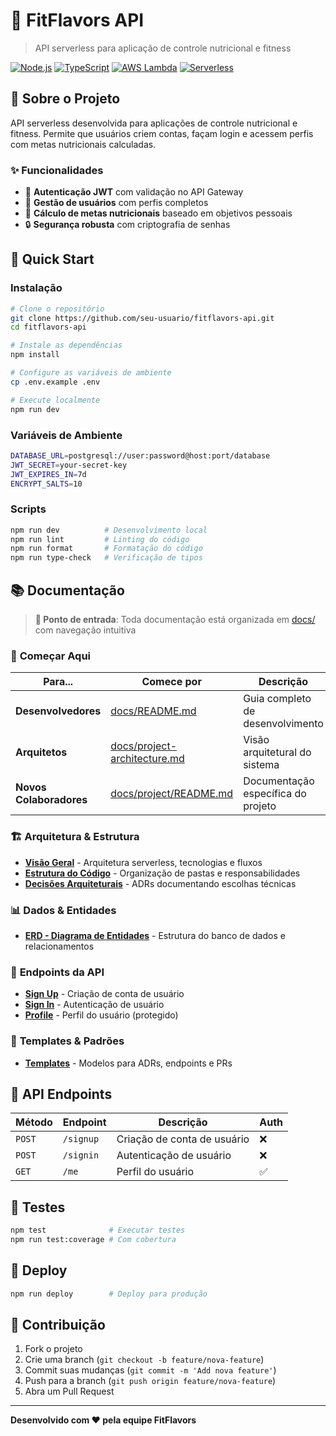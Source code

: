# 🍎 FitFlavors API

> API serverless para aplicação de controle nutricional e fitness

[![Node.js](https://img.shields.io/badge/Node.js-22.x-green)](https://nodejs.org/)
[![TypeScript](https://img.shields.io/badge/TypeScript-5.x-blue)](https://www.typescriptlang.org/)
[![AWS Lambda](https://img.shields.io/badge/AWS-Lambda-orange)](https://aws.amazon.com/lambda/)
[![Serverless](https://img.shields.io/badge/Serverless-Framework-red)](https://www.serverless.com/)

## 🎯 Sobre o Projeto

API serverless desenvolvida para aplicações de controle nutricional e fitness. Permite que usuários criem contas, façam login e acessem perfis com metas nutricionais calculadas.

### ✨ Funcionalidades

- 🔐 **Autenticação JWT** com validação no API Gateway
- 👤 **Gestão de usuários** com perfis completos
- 🎯 **Cálculo de metas nutricionais** baseado em objetivos pessoais
- 🔒 **Segurança robusta** com criptografia de senhas

## 🚀 Quick Start

### Instalação

```bash
# Clone o repositório
git clone https://github.com/seu-usuario/fitflavors-api.git
cd fitflavors-api

# Instale as dependências
npm install

# Configure as variáveis de ambiente
cp .env.example .env

# Execute localmente
npm run dev
```

### Variáveis de Ambiente

```bash
DATABASE_URL=postgresql://user:password@host:port/database
JWT_SECRET=your-secret-key
JWT_EXPIRES_IN=7d
ENCRYPT_SALTS=10
```

### Scripts

```bash
npm run dev          # Desenvolvimento local
npm run lint         # Linting do código
npm run format       # Formatação do código
npm run type-check   # Verificação de tipos
```

## 📚 Documentação

> **🎯 Ponto de entrada**: Toda documentação está organizada em [docs/](docs/) com navegação intuitiva

### 🚀 **Começar Aqui**

| Para...                 | Comece por                                                   | Descrição                          |
| ----------------------- | ------------------------------------------------------------ | ---------------------------------- |
| **Desenvolvedores**     | [docs/README.md](docs/README.md)                             | Guia completo de desenvolvimento   |
| **Arquitetos**          | [docs/project-architecture.md](docs/project-architecture.md) | Visão arquitetural do sistema      |
| **Novos Colaboradores** | [docs/project/README.md](docs/project/README.md)             | Documentação específica do projeto |

### 🏗️ **Arquitetura & Estrutura**

- **[Visão Geral](docs/project-architecture.md)** - Arquitetura serverless, tecnologias e fluxos
- **[Estrutura do Código](docs/folder-architecture.md)** - Organização de pastas e responsabilidades
- **[Decisões Arquiteturais](docs/adrs/)** - ADRs documentando escolhas técnicas

### 📊 **Dados & Entidades**

- **[ERD - Diagrama de Entidades](docs/project/erd.md)** - Estrutura do banco de dados e relacionamentos

### 🔌 **Endpoints da API**

- **[Sign Up](docs/endpoints/signup-c4.md)** - Criação de conta de usuário
- **[Sign In](docs/endpoints/signin-c4.md)** - Autenticação de usuário
- **[Profile](docs/endpoints/profile-c4.md)** - Perfil do usuário (protegido)

### 📝 **Templates & Padrões**

- **[Templates](docs/templates/)** - Modelos para ADRs, endpoints e PRs

## 🔌 API Endpoints

| Método | Endpoint  | Descrição                   | Auth |
| ------ | --------- | --------------------------- | ---- |
| `POST` | `/signup` | Criação de conta de usuário | ❌   |
| `POST` | `/signin` | Autenticação de usuário     | ❌   |
| `GET`  | `/me`     | Perfil do usuário           | ✅   |

## 🧪 Testes

```bash
npm test              # Executar testes
npm run test:coverage # Com cobertura
```

## 🚀 Deploy

```bash
npm run deploy        # Deploy para produção
```

## 🤝 Contribuição

1. Fork o projeto
2. Crie uma branch (`git checkout -b feature/nova-feature`)
3. Commit suas mudanças (`git commit -m 'Add nova feature'`)
4. Push para a branch (`git push origin feature/nova-feature`)
5. Abra um Pull Request

---

**Desenvolvido com ❤️ pela equipe FitFlavors**
